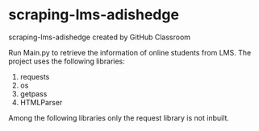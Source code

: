 # scraping-lms-adishedge
scraping-lms-adishedge created by GitHub Classroom

Run Main.py to retrieve the information of online students from LMS.
The project uses the following libraries:
   1) requests
   2) os
   3) getpass
   4) HTMLParser

Among the following libraries only the request library is not inbuilt.
